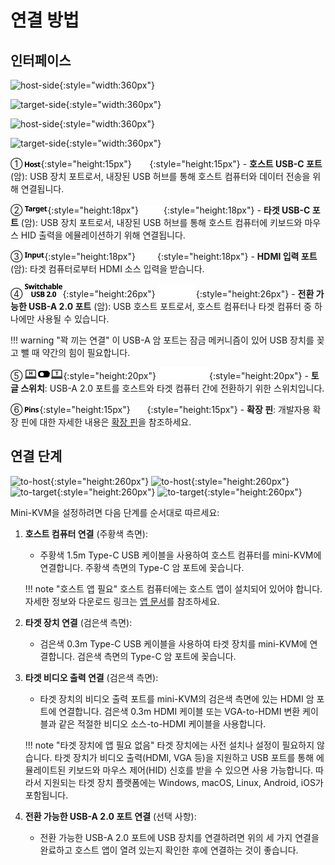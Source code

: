 # 연결 방법

## 인터페이스

![host-side](https://assets.openterface.com/images/product/host-htc.svg#only-light){:style="width:360px"}

![target-side](https://assets.openterface.com/images/product/target-htc.svg#only-light){:style="width:360px"}

![host-side](https://assets.openterface.com/images/product/host-htc_1.svg#only-dark){:style="width:360px"}

![target-side](https://assets.openterface.com/images/product/target-htc_1.svg#only-dark){:style="width:360px"}

① ![Type-C to Host](images/shell-icons/host.svg#only-light){:style="height:15px"} ![Type-C to Host](images/shell-icons/host_1.svg#only-dark){:style="height:15px"} - **호스트 USB-C 포트** (암): USB 장치 포트로서, 내장된 USB 허브를 통해 호스트 컴퓨터와 데이터 전송을 위해 연결됩니다.

② ![Type-C to Target](images/shell-icons/target.svg#only-light){:style="height:18px"} ![Type-C to Target](images/shell-icons/target_1.svg#only-dark){:style="height:18px"} - **타겟 USB-C 포트** (암): USB 장치 포트로서, 내장된 USB 허브를 통해 호스트 컴퓨터에 키보드와 마우스 HID 출력을 에뮬레이션하기 위해 연결됩니다.

③ ![HDMI Input](images/shell-icons/input.svg#only-light){:style="height:18px"} ![HDMI Input](images/shell-icons/input_1.svg#only-dark){:style="height:18px"} - **HDMI 입력 포트** (암): 타겟 컴퓨터로부터 HDMI 소스 입력을 받습니다.

④ ![USB-A Port](images/shell-icons/switchable-usb.svg#only-light){:style="height:26px"} ![USB-A Port](images/shell-icons/switchable-usb_1.svg#only-dark){:style="height:26px"} - **전환 가능한 USB-A 2.0 포트** (암): USB 호스트 포트로서, 호스트 컴퓨터나 타겟 컴퓨터 중 하나에만 사용될 수 있습니다.

!!! warning "꽉 끼는 연결"
    이 USB-A 암 포트는 잠금 메커니즘이 있어 USB 장치를 꽂고 뺄 때 약간의 힘이 필요합니다.

⑤ ![Toggle Switch](images/shell-icons/toggle-h-t.svg#only-light){:style="height:20px"} ![Toggle Switch](images/shell-icons/toggle-h-t_1.svg#only-dark){:style="height:20px"} - **토글 스위치**: USB-A 2.0 포트를 호스트와 타겟 컴퓨터 간에 전환하기 위한 스위치입니다.

⑥ ![Extension Pins](images/shell-icons/pins.svg#only-light){:style="height:15px"} ![Extension Pins](images/shell-icons/pins_1.svg#only-dark){:style="height:15px"} - **확장 핀**: 개발자용 확장 핀에 대한 자세한 내용은 [확장 핀](/extension-pin)을 참조하세요.

## 연결 단계

![to-host](https://assets.openterface.com/images/product/to-host.svg#only-light){:style="height:260px"} ![to-host](https://assets.openterface.com/images/product/to-host_1.svg#only-dark){:style="height:260px"}
![to-target](https://assets.openterface.com/images/product/to-target.svg#only-light){:style="height:260px"} ![to-target](https://assets.openterface.com/images/product/to-target_1.svg#only-dark){:style="height:260px"}

Mini-KVM을 설정하려면 다음 단계를 순서대로 따르세요:

1. **호스트 컴퓨터 연결** (주황색 측면):
    - 주황색 1.5m Type-C USB 케이블을 사용하여 호스트 컴퓨터를 mini-KVM에 연결합니다. 주황색 측면의 Type-C 암 포트에 꽂습니다.

    !!! note "호스트 앱 필요"
        호스트 컴퓨터에는 호스트 앱이 설치되어 있어야 합니다. 자세한 정보와 다운로드 링크는 [앱 문서](/app)를 참조하세요.

2. **타겟 장치 연결** (검은색 측면):
    - 검은색 0.3m Type-C USB 케이블을 사용하여 타겟 장치를 mini-KVM에 연결합니다. 검은색 측면의 Type-C 암 포트에 꽂습니다.

3. **타겟 비디오 출력 연결** (검은색 측면):
    - 타겟 장치의 비디오 출력 포트를 mini-KVM의 검은색 측면에 있는 HDMI 암 포트에 연결합니다. 검은색 0.3m HDMI 케이블 또는 VGA-to-HDMI 변환 케이블과 같은 적절한 비디오 소스-to-HDMI 케이블을 사용합니다.

    !!! note "타겟 장치에 앱 필요 없음"
        타겟 장치에는 사전 설치나 설정이 필요하지 않습니다. 타겟 장치가 비디오 출력(HDMI, VGA 등)을 지원하고 USB 포트를 통해 에뮬레이트된 키보드와 마우스 제어(HID) 신호를 받을 수 있으면 사용 가능합니다. 따라서 지원되는 타겟 장치 플랫폼에는 Windows, macOS, Linux, Android, iOS가 포함됩니다.

4. **전환 가능한 USB-A 2.0 포트 연결** (선택 사항):
    - 전환 가능한 USB-A 2.0 포트에 USB 장치를 연결하려면 위의 세 가지 연결을 완료하고 호스트 앱이 열려 있는지 확인한 후에 연결하는 것이 좋습니다.

